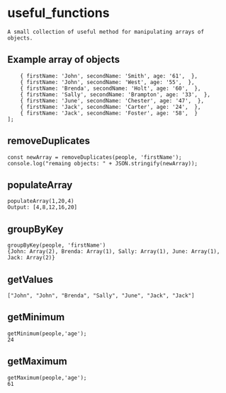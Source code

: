 # useful_functions

```A small collection of useful method for manipulating arrays of objects.```

## Example array of objects
```const people = [
    { firstName: 'John', secondName: 'Smith', age: '61',  },
    { firstName: 'John', secondName: 'West', age: '55',  },
    { firstName: 'Brenda', secondName: 'Holt', age: '60',  },
    { firstName: 'Sally', secondName: 'Brampton', age: '33',  },
    { firstName: 'June', secondName: 'Chester', age: '47',  },
    { firstName: 'Jack', secondName: 'Carter', age: '24',  },
    { firstName: 'Jack', secondName: 'Foster', age: '58',  }
];
```

## removeDuplicates
```
const newArray = removeDuplicates(people, 'firstName');
console.log("remaing objects: " + JSON.stringify(newArray));
```

## populateArray
```
populateArray(1,20,4)
Output: [4,8,12,16,20]
```

## groupByKey
```
groupByKey(people, 'firstName')
{John: Array(2), Brenda: Array(1), Sally: Array(1), June: Array(1), Jack: Array(2)}
```

## getValues
```getValues(people, 'firstName');
["John", "John", "Brenda", "Sally", "June", "Jack", "Jack"]
```

## getMinimum
```
getMinimum(people,'age');
24
```

## getMaximum
```
getMaximum(people,'age');
61
```













